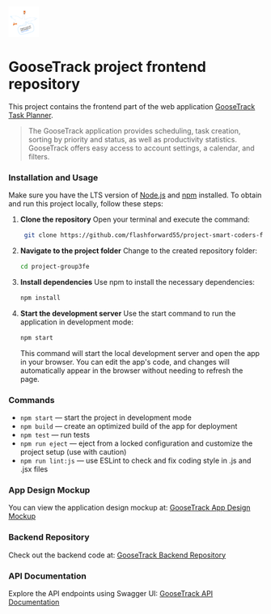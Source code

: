 <a href="https://github.com/flashforward55/project-smart-coders-frontend-2" target="_blank" rel="noopener">
	<img src="./src/images/logo/GOOSE@2.png" alt="GooseTrack logo" height="60" width="60" />
</a>

# GooseTrack project frontend repository

This project contains the frontend part of the web application
[GooseTrack Task Planner](https://github.com/flashforward55/project-smart-coders-frontend-2).

> The GooseTrack application provides scheduling, task creation, sorting by
> priority and status, as well as productivity statistics. GooseTrack offers
> easy access to account settings, a calendar, and filters.

### Installation and Usage

Make sure you have the LTS version of [Node.js](https://nodejs.org/en) and
[npm](https://www.npmjs.com/) installed. To obtain and run this project locally,
follow these steps:

1. **Clone the repository** Open your terminal and execute the command:

   ```sh
    git clone https://github.com/flashforward55/project-smart-coders-frontend-2.git
   ```

2. **Navigate to the project folder** Change to the created repository folder:

   ```sh
   cd project-group3fe
   ```

3. **Install dependencies** Use npm to install the necessary dependencies:

   ```sh
   npm install
   ```

4. **Start the development server** Use the start command to run the application
   in development mode:

   ```sh
   npm start
   ```

   This command will start the local development server and open the app in your
   browser. You can edit the app's code, and changes will automatically appear
   in the browser without needing to refresh the page.

### Commands

- `npm start` &mdash; start the project in development mode
- `npm build` &mdash; create an optimized build of the app for deployment
- `npm test` &mdash; run tests
- `npm run eject` &mdash; eject from a locked configuration and customize the
  project setup (use with caution)
- `npm run lint:js` &mdash; use ESLint to check and fix coding style in .js and
  .jsx files

### App Design Mockup

You can view the application design mockup at:
[GooseTrack App Design Mockup](https://www.figma.com/file/kXtsjq7Tts3YzolUVqgNsp/Goose-Track?type=design&node-id=0-1&mode=design)

### Backend Repository

Check out the backend code at:
[GooseTrack Backend Repository](https://github.com/flashforward55/project-smart-coders-backend-2)

### API Documentation

Explore the API endpoints using Swagger UI:
[GooseTrack API Documentation](https://project-smart-coders-backend.onrender.com/docs/)
